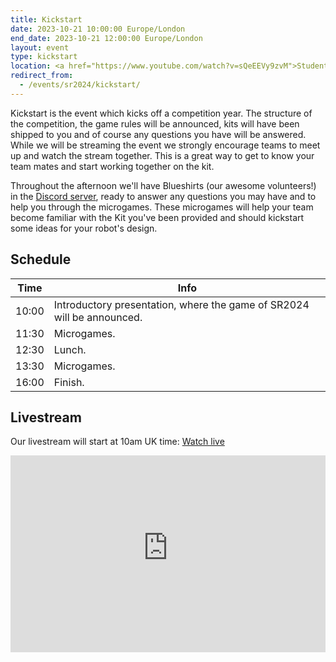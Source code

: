 ```yaml
---
title: Kickstart
date: 2023-10-21 10:00:00 Europe/London
end_date: 2023-10-21 12:00:00 Europe/London
layout: event
type: kickstart
location: <a href="https://www.youtube.com/watch?v=sQeEEVy9zvM">Student Robotics' YouTube Channel</a>
redirect_from:
  - /events/sr2024/kickstart/
---
```


Kickstart is the event which kicks off a competition year. The structure of the
competition, the game rules will be announced, kits will have been shipped to
you and of course any questions you have will be answered. While we will be
streaming the event we strongly encourage teams to meet up and watch the stream
together. This is a great way to get to know your team mates and start working
together on the kit.

Throughout the afternoon we'll have Blueshirts (our awesome volunteers!) in the [Discord server][discord-docs], ready to answer any questions you may have and to help you through the microgames.
These microgames will help your team become familiar with the Kit you've been provided and should kickstart some ideas for your robot's design.

## Schedule

| Time  | Info |
|-------|------|
| 10:00 | Introductory presentation, where the game of SR2024 will be announced. |
| 11:30 | Microgames. |
| 12:30 | Lunch. |
| 13:30 | Microgames. |
| 16:00 | Finish. |

## Livestream

Our livestream will start at <time datetime="2024-10-21T10:00:00+01:00" title="Sat, 21 Oct 2024 10:00:00 +0100">10am UK time</time>: [Watch live](https://www.youtube.com/watch?v=sQeEEVy9zvM)

<iframe title="Livestream of the Kickstart Event" width="100%" height="315" src="https://www.youtube-nocookie.com/embed/sQeEEVy9zvM" frameborder="0" allow="accelerometer; autoplay; encrypted-media; gyroscope; picture-in-picture" allowfullscreen></iframe>

[discord-docs]: https://studentrobotics.org/docs/tutorials/discord